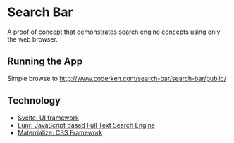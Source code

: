 # Search Bar

A proof of concept that demonstrates search engine concepts
using only the web browser.

## Running the App

Simple browse to <http://www.coderken.com/search-bar/search-bar/public/>

## Technology

* [Svelte: UI framework](https://svelte.dev/)
* [Lunr: JavaScript based Full Text Search Engine](https://lunrjs.com/)
* [Materrialize: CSS Framework](https://materializecss.com/)